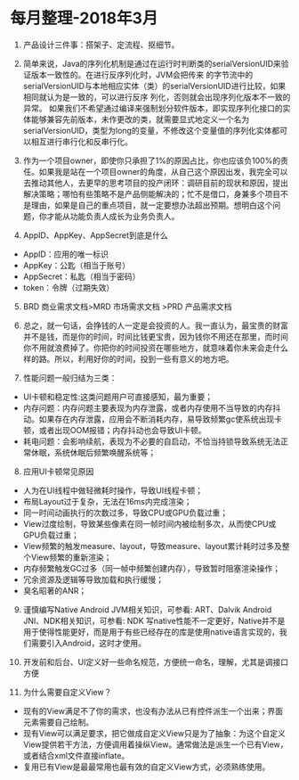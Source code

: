 # 每月整理-2018年3月
1. 产品设计三件事：搭架子、定流程、抠细节。

2. 简单来说，Java的序列化机制是通过在运行时判断类的serialVersionUID来验证版本一致性的。在进行反序列化时，JVM会把传来 的字节流中的serialVersionUID与本地相应实体（类）的serialVersionUID进行比较，如果相同就认为是一致的，可以进行反序 列化，否则就会出现序列化版本不一致的异常。 如果我们不希望通过编译来强制划分软件版本，即实现序列化接口的实体能够兼容先前版本，未作更改的类，就需要显式地定义一个名为serialVersionUID，类型为long的变量，不修改这个变量值的序列化实体都可以相互进行串行化和反串行化。

3. 作为一个项目owner，即使你只承担了1%的原因占比，你也应该负100%的责任。如果我是站在一个项目owner的角度，从自己这个原因出发，我完全可以去推动其他人，去更早的思考项目的投产闭环：调研目前的现状和原因，提出解决策略；哪怕有些策略不是产品侧能解决的；忙不是借口，身兼多个项目不是理由，如果是自己的重点项目，就一定要想办法超出预期。想明白这个问题，你才能从功能负责人成长为业务负责人。

4. AppID、AppKey、AppSecret到底是什么
- AppID：应用的唯一标识
- AppKey：公匙（相当于账号）
- AppSecret：私匙（相当于密码）
- token：令牌（过期失效）

5. BRD 商业需求文档>MRD 市场需求文档 >PRD 产品需求文档

6. 总之，就一句话，会挣钱的人一定是会投资的人。我一直认为，最宝贵的财富并不是钱，而是你的时间，时间比钱更宝贵，因为钱你不用还在那里，而时间你不用就浪费掉了。你把你的时间投资在哪些地方，就意味着你未来会走什么样的路。所以，利用好你的时间，投到一些有意义的地方吧。

7. 性能问题一般归结为三类：
- UI卡顿和稳定性:这类问题用户可直接感知，最为重要；
- 内存问题：内存问题主要表现为内存泄露，或者内存使用不当导致的内存抖动。如果存在内存泄露，应用会不断消耗内存，易导致频繁gc使系统出现卡顿，或者出现OOM报错；内存抖动也会导致UI卡顿。
-  耗电问题：会影响续航，表现为不必要的自启动，不恰当持锁导致系统无法正常休眠，系统休眠后频繁唤醒系统等；

8. 应用UI卡顿常见原因
- 人为在UI线程中做轻微耗时操作，导致UI线程卡顿；
-  布局Layout过于复杂，无法在16ms内完成渲染；
-  同一时间动画执行的次数过多，导致CPU或GPU负载过重；
- View过度绘制，导致某些像素在同一帧时间内被绘制多次，从而使CPU或GPU负载过重；
-  View频繁的触发measure、layout，导致measure、layout累计耗时过多及整个View频繁的重新渲染；
-  内存频繁触发GC过多（同一帧中频繁创建内存），导致暂时阻塞渲染操作；
-  冗余资源及逻辑等导致加载和执行缓慢；
-  臭名昭著的ANR；

9. 谨慎编写Native
Android JVM相关知识，可参看: ART、Dalvik
Android JNI、NDK相关知识，可参看: NDK
写native性能不一定更好，Native并不是用于使得性能更好，而是用于有些已经存在的库是使用native语言实现的，我们需要引入Android，这时才使用。

10. 开发前和后台、UI定义好一些命名规范，方便统一命名，理解，尤其是调接口方便

11. 为什么需要自定义View？
- 现有的View满足不了你的需求，也没有办法从已有控件派生一个出来；界面元素需要自己绘制。
- 现有View可以满足要求，把它做成自定义View只是为了抽象：为这个自定义View提供若干方法，方便调用着操纵View。通常做法是派生一个已有View，或者结合xml文件直接inflate。
- 复用已有View是最最常用也最有效的自定义View方式，必须熟练使用。

